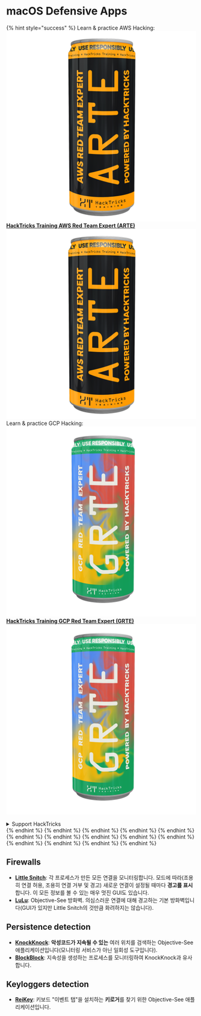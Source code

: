 # macOS Defensive Apps

{% hint style="success" %}
Learn & practice AWS Hacking:<img src="/.gitbook/assets/arte.png" alt="" data-size="line">[**HackTricks Training AWS Red Team Expert (ARTE)**](https://training.hacktricks.xyz/courses/arte)<img src="/.gitbook/assets/arte.png" alt="" data-size="line">\
Learn & practice GCP Hacking: <img src="/.gitbook/assets/grte.png" alt="" data-size="line">[**HackTricks Training GCP Red Team Expert (GRTE)**<img src="/.gitbook/assets/grte.png" alt="" data-size="line">](https://training.hacktricks.xyz/courses/grte)

<details>

<summary>Support HackTricks</summary>

* Check the [**subscription plans**](https://github.com/sponsors/carlospolop)!
* **Join the** 💬 [**Discord group**](https://discord.gg/hRep4RUj7f) or the [**telegram group**](https://t.me/peass) or **follow** us on **Twitter** 🐦 [**@hacktricks\_live**](https://twitter.com/hacktricks\_live)**.**
* **Share hacking tricks by submitting PRs to the** [**HackTricks**](https://github.com/carlospolop/hacktricks) and [**HackTricks Cloud**](https://github.com/carlospolop/hacktricks-cloud) github repos.

</details>
{% endhint %}
{% endhint %}
{% endhint %}
{% endhint %}
{% endhint %}
{% endhint %}
{% endhint %}
{% endhint %}
{% endhint %}
{% endhint %}
{% endhint %}
{% endhint %}
{% endhint %}
{% endhint %}

## Firewalls

* [**Little Snitch**](https://www.obdev.at/products/littlesnitch/index.html): 각 프로세스가 만든 모든 연결을 모니터링합니다. 모드에 따라(조용히 연결 허용, 조용히 연결 거부 및 경고) 새로운 연결이 설정될 때마다 **경고를 표시**합니다. 이 모든 정보를 볼 수 있는 매우 멋진 GUI도 있습니다.
* [**LuLu**](https://objective-see.org/products/lulu.html): Objective-See 방화벽. 의심스러운 연결에 대해 경고하는 기본 방화벽입니다(GUI가 있지만 Little Snitch의 것만큼 화려하지는 않습니다).

## Persistence detection

* [**KnockKnock**](https://objective-see.org/products/knockknock.html): **악성코드가 지속될 수 있는** 여러 위치를 검색하는 Objective-See 애플리케이션입니다(모니터링 서비스가 아닌 일회성 도구입니다).
* [**BlockBlock**](https://objective-see.org/products/blockblock.html): 지속성을 생성하는 프로세스를 모니터링하여 KnockKnock과 유사합니다.

## Keyloggers detection

* [**ReiKey**](https://objective-see.org/products/reikey.html): 키보드 "이벤트 탭"을 설치하는 **키로거**를 찾기 위한 Objective-See 애플리케이션입니다.

